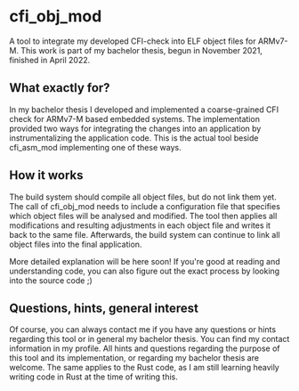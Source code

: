 # cfi_obj_mod
A tool to integrate my developed CFI-check into ELF object files for ARMv7-M.
This work is part of my bachelor thesis, begun in November 2021, finished in April 2022.

## What exactly for?

In my bachelor thesis I developed and implemented a coarse-grained CFI check for ARMv7-M based embedded systems. The implementation provided two ways for integrating the changes into an application by instrumentalizing the application code. This is the actual tool beside cfi_asm_mod implementing one of these ways. 

## How it works

The build system should compile all object files, but do not link them yet. The call of cfi_obj_mod needs to include a configuration file that specifies which object files will be analysed and modified. The tool then applies all modifications and resulting adjustments in each object file and writes it back to the same file. Afterwards, the build system can continue to link all object files into the final application.

More detailed explanation will be here soon! 
If you're good at reading and understanding code, you can also figure out the exact process by looking into the source code ;)

## Questions, hints, general interest

Of course, you can always contact me if you have any questions or hints regarding this tool or in general my bachelor thesis. You can find my contact information in my profile.
All hints and questions regarding the purpose of this tool and its implementation, or regarding my bachelor thesis are welcome. The same applies to the Rust code, as I am still learning heavily writing code in Rust at the time of writing this.

